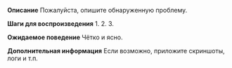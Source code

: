 **Описание**
Пожалуйста, опишите обнаруженную проблему.

**Шаги для воспроизведения**
1. 
2. 
3. 

**Ожидаемое поведение**
Чётко и ясно.

**Дополнительная информация**
Если возможно, приложите скриншоты, логи и т.п.
